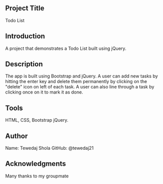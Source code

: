 ## Project Title ##
Todo List 

## Introduction ##
A project that demonstrates a Todo List built using jQuery. 

## Description ##
The app is built using Bootstrap and jQuery. A user can add new tasks by hitting the enter key and delete them permanently by clicking on the "delete" icon on left of each task. A user can also line through a task by clicking once on it to mark it as done.

## Tools ##
HTML, CSS, Bootstrap jQuery. 

## Author ##
Name: Tewedaj Shola
GitHub: @tewedaj21

## Acknowledgments ##
Many thanks to my groupmate
